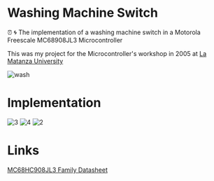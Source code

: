 # Washing Machine Switch

:alarm_clock: :cyclone: The implementation of a washing machine switch in a Motorola Freescale MC68908JL3 Microcontroller

This was my project for the Microcontroller's workshop in 2005 at [La Matanza University](http://www.unlam.edu.ar/)

![wash](https://cloud.githubusercontent.com/assets/6124495/21746995/e3d4b32c-d536-11e6-8d73-22c5df211ce2.gif)

# Implementation
![3](https://cloud.githubusercontent.com/assets/6124495/21747345/20176fb2-d543-11e6-9b6a-550dbd5ecfaa.jpg)
![4](https://cloud.githubusercontent.com/assets/6124495/21747349/4001721e-d543-11e6-88e3-a51ba46979b5.jpg)
![2](https://cloud.githubusercontent.com/assets/6124495/21747375/891c21ba-d543-11e6-8526-7227e0269bca.jpg)

# Links
[MC68HC908JL3 Family Datasheet](http://datasheet.datasheetarchive.com/originals/distributors/Datasheets-21/DSA-410578.pdf)


